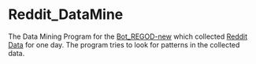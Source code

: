 # Reddit_DataMine
The Data Mining Program for the <a href="https://github.com/IceCereal/Bot_REGOD-New">Bot_REGOD-new</a> which collected <a href="https://github.com/IceCereal/Bot_REGOD-New/tree/master/Modules/SubredditData">Reddit Data</a> for one day. The program tries to look for patterns in the collected data.
